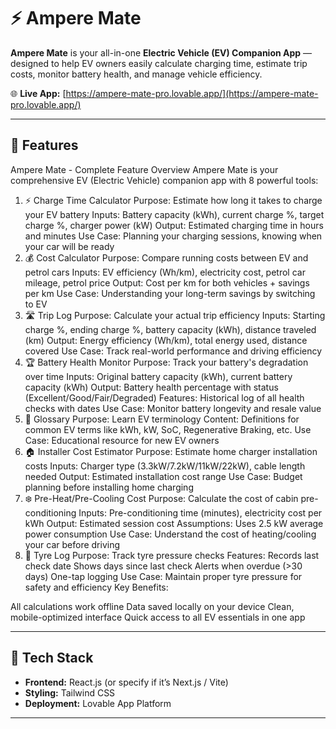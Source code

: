 # ⚡ Ampere Mate

**Ampere Mate** is your all-in-one **Electric Vehicle (EV) Companion App** — designed to help EV owners easily calculate charging time, estimate trip costs, monitor battery health, and manage vehicle efficiency.

🌐 **Live App:** [https://ampere-mate-pro.lovable.app/](https://ampere-mate-pro.lovable.app/)

---

## 🚗 Features

Ampere Mate - Complete Feature Overview
Ampere Mate is your comprehensive EV (Electric Vehicle) companion app with 8 powerful tools:

1. ⚡ Charge Time Calculator
Purpose: Estimate how long it takes to charge your EV battery
Inputs: Battery capacity (kWh), current charge %, target charge %, charger power (kW)
Output: Estimated charging time in hours and minutes
Use Case: Planning your charging sessions, knowing when your car will be ready
2. 💰 Cost Calculator
Purpose: Compare running costs between EV and petrol cars
Inputs: EV efficiency (Wh/km), electricity cost, petrol car mileage, petrol price
Output: Cost per km for both vehicles + savings per km
Use Case: Understanding your long-term savings by switching to EV
3. 🛣️ Trip Log
Purpose: Calculate your actual trip efficiency
Inputs: Starting charge %, ending charge %, battery capacity (kWh), distance traveled (km)
Output: Energy efficiency (Wh/km), total energy used, distance covered
Use Case: Track real-world performance and driving efficiency
4. 🏆 Battery Health Monitor
Purpose: Track your battery's degradation over time
Inputs: Original battery capacity (kWh), current battery capacity (kWh)
Output: Battery health percentage with status (Excellent/Good/Fair/Degraded)
Features: Historical log of all health checks with dates
Use Case: Monitor battery longevity and resale value
5. 📖 Glossary
Purpose: Learn EV terminology
Content: Definitions for common EV terms like kWh, kW, SoC, Regenerative Braking, etc.
Use Case: Educational resource for new EV owners
6. 🏠 Installer Cost Estimator
Purpose: Estimate home charger installation costs
Inputs: Charger type (3.3kW/7.2kW/11kW/22kW), cable length needed
Output: Estimated installation cost range
Use Case: Budget planning before installing home charging
7. ❄️ Pre-Heat/Pre-Cooling Cost
Purpose: Calculate the cost of cabin pre-conditioning
Inputs: Pre-conditioning time (minutes), electricity cost per kWh
Output: Estimated session cost
Assumptions: Uses 2.5 kW average power consumption
Use Case: Understand the cost of heating/cooling your car before driving
8. 🔧 Tyre Log
Purpose: Track tyre pressure checks
Features:
Records last check date
Shows days since last check
Alerts when overdue (>30 days)
One-tap logging
Use Case: Maintain proper tyre pressure for safety and efficiency
Key Benefits:

All calculations work offline
Data saved locally on your device
Clean, mobile-optimized interface
Quick access to all EV essentials in one app

---

## 🧰 Tech Stack

- **Frontend:** React.js (or specify if it’s Next.js / Vite)
- **Styling:** Tailwind CSS
- **Deployment:** Lovable App Platform

---
